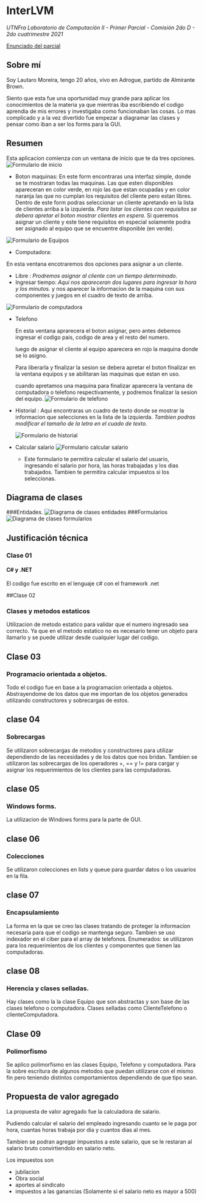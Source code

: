 # InterLVM
*UTNFra Laboratorio de Computación II - Primer Parcial - Comisión 2do D - 2do cuatrimestre 2021*

[Enunciado del parcial](https://codeutnfra.github.io/programacion_2_laboratorio_2_apuntes/docs/evaluaciones/parciales/2d-primer-parcial/)

## Sobre mí

Soy Lautaro Moreira, tengo 20 años, vivo en Adrogue, partido de Almirante Brown.

Siento que esta fue una oportunidad muy grande para aplicar los conocimientos de la materia ya que mientras iba escribiendo el codigo aprendia de mis errores y investigaba como funcionaban las cosas. Lo mas complicado y a la vez divertido fue empezar a diagramar las clases y pensar como iban a ser los forms para la GUI.

## Resumen

Esta aplicacion comienza con un ventana de inicio que te da tres opciones.
![Formulario de inicio](Assets/FormMain.png)

- Boton maquinas:
    En este form encontraras una interfaz simple, donde se te mostraran todas las maquinas.
    Las que esten disponibles apareceran en color verde, en rojo las que estan ocupadas y en color naranja las que no cumplan los requisitos del cliente pero estan libres.
    Dentro de este form podras seleccionar un cliente apretando en la lista de clientes arriba a la izquierda.
    *Para listar los clientes con requisitos se debera apretar el boton mostrar clientes en espera.*
    Si queremos asignar un cliente y este tiene requisitos en especial solamente podra ser asignado al equipo que se encuentre disponible (en verde).
    
![Formulario de Equipos](Assets/FormEquipos.png)

        
- Computadora:
    
En esta ventana encotraremos dos opciones para asignar a un cliente.

- Libre : *Prodremos asignar al cliente con un tiempo determinado.*
- Ingresar tiempo: *Aqui nos apareceran dos lugares para ingresar la hora y los minutos.*
y nos aparecer la informacion de la maquina con sus componentes y juegos en el cuadro de texto de arriba.

![Formulario de computadora](Assets/FormComputadora.png)

 - Telefono

    En esta ventana aprarecera el boton asignar, pero antes debemos ingresar el codigo pais, codigo de area y el resto del numero.
        
    luego de asignar el cliente al equipo aparecera en rojo la maquina donde se lo asigno.

    Para liberarla y finalizar la sesion se debera apretar el boton finalizar en la ventana equipos y se abilitaran las maquinas que estan en uso.

    cuando apretamos una maquina para finalizar aparecera la ventana de computadora o telefono respectivamente, y podremos finalizar la sesion del equipo.
    ![Formulario de telefono](Assets/FormTelefono.png)

-  Historial
   : Aqui encontraras un cuadro de texto donde se mostrar la informacion que selecciones en la lista de la izquierda.
   *Tambien podras modificar el tamaño de la letra en el cuado de texto.* 

    ![Formulario de historial](Assets/FormHistorial.png)
   

- Calcular salario
    ![Formulario calcular salario](Assets/FrmCalculadoraSalario.png)
    - Este formulario te permitira calcular el salario del usuario, ingresando el salario por hora, las horas trabajadas y los dias trabajados. Tambien te permitira calcular impuestos si los seleccionas.

## Diagrama de clases

###Entidades.
![Diagrama de clases entidades](Assets/EntidadesClassDiagram.png)
###Formularios
![Diagrama de clases formularios ](Assets/FormsClassDiagram.png)


## Justificación técnica

### Clase 01
#### C# y .NET
El codigo fue escrito en el lenguaje c# con el framework .net

##Clase 02
### Clases y metodos estaticos
Utilizacion de metodo estatico para validar que el numero ingresado sea correcto. Ya que en el metodo estatico no es necesario tener un objeto para llamarlo y se puede utilizar desde cualquier lugar del codigo.

## Clase 03 
### Programacio orientada a objetos.
Todo el codigo fue en base a la programacion orientada a objetos.
Abstrayendome de los datos que me importan de los objetos generados utilizando constructores y sobrecargas de estos.

## clase 04
### Sobrecargas
Se utilizaron sobrecargas de metodos y constructores para utilizar dependiendo de las necesidades y de los datos que nos bridan.
Tambien se utilizaron las sobrecargas de los operadores +, == y != para cargar y asignar los requerimientos de los clientes para las computadoras.

## clase 05
### Windows forms.
La utilizacion de Windows forms para la parte de GUI.

## clase 06
### Colecciones
Se utilizaron colecciones en lists y queue para guardar datos o los usuarios en la fila.

## clase 07
### Encapsulamiento
La forma en la que se creo las clases tratando de proteger la informacion necesaria para que el codigo se mantenga seguro.
Tambien se uso indexador en el ciber para el array de telefonos.
Enumerados: se utilizaron para los requerimientos de los clientes y componentes que tienen las computadoras.

## clase 08
### Herencia y clases selladas.
Hay clases como la la clase Equipo que son abstractas y son base de las clases telefono o computadora.
Clases selladas como ClienteTelefono o clienteComputadora.


## Clase 09
### Polimorfismo
Se aplico polimorfismo en las clases Equipo, Telefono y computadora. Para la sobre escritura de algunos metodos que puedan utilizarse con el mismo fin pero teniendo distintos comportamientos dependiendo de que tipo sean.

## Propuesta de valor agregado

La propuesta de valor agregado fue la calculadora de salario.

Pudiendo calcular el salario del empleado ingresando cuanto se le paga por hora, cuantas horas trabaja por dia y cuantos dias al mes.

Tambien se podran agregar impuestos a este salario, que se le restaran al salario bruto convirtiendolo en salario neto.

Los impuestos son
- jubilacion
- Obra social
- aportes al sindicato
- impuestos a las ganancias (Solamente si el salario neto es mayor a 500)

